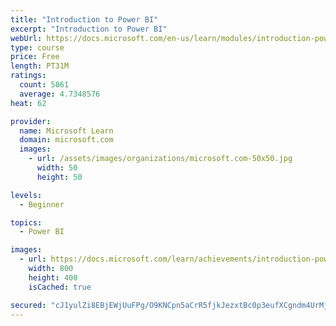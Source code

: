 ```yaml
---
title: "Introduction to Power BI"
excerpt: "Introduction to Power BI"
webUrl: https://docs.microsoft.com/en-us/learn/modules/introduction-power-bi/
type: course
price: Free
length: PT31M
ratings:
  count: 5861
  average: 4.7348576
heat: 62

provider:
  name: Microsoft Learn
  domain: microsoft.com
  images:
    - url: /assets/images/organizations/microsoft.com-50x50.jpg
      width: 50
      height: 50

levels:
  - Beginner

topics:
  - Power BI

images:
  - url: https://docs.microsoft.com/learn/achievements/introduction-power-bi-social.png
    width: 800
    height: 400
    isCached: true

secured: "cJ1yulZi8EBjEWjUuFPg/O9KNCpn5aCrR5fjkJezxtBc0p3eufXCgndm4UrMjJ7KB4LJXPR2cnrA3MqHwHLLvz6pTccmuXr15D2BSZcK6l73Ba2xrJv7WnOlph5f5w0OC+ok1ILezf/pbewuZ8OQSdOm5rp+R4Uk3w4bjff91ptEaRcy4SB2wF4N+cTfpUOdafkzSaByM67UmoZAGdMBVSoTEZdB09onjLBumxxYnLl7pSGeV3SMQZU0KXyi/pQZfIarrq3shIQWZJs+iGLD1b+JWgrPadg8iVCnO/rvL/zWABNcirKQFKBuouBXfPeVItP8oYIBvuETEEmOBuRXxH4JKMljHrKff5L2mQ8KDmE/4KOTFIj6ZeNZ9fqbv8tjJkT1ewRLKfkQC5D7hneSe+/XlEQKw03PtmeZTV+f/9A=;aRSI32DUZ5d3MdYEK4zlfw=="
---
```


